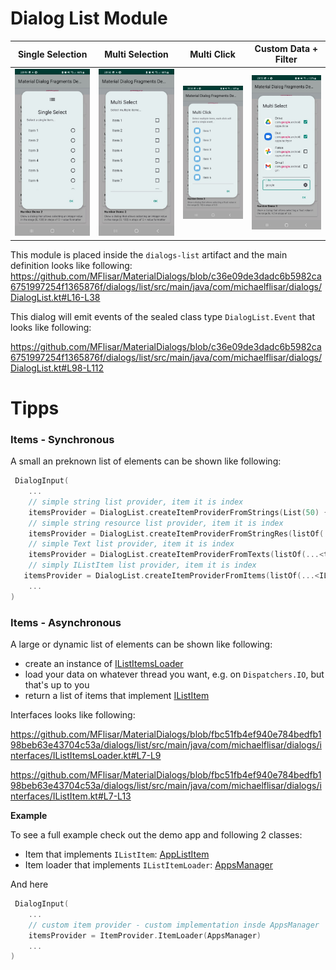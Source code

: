 # Dialog List Module
| Single Selection | Multi Selection | Multi Click | Custom Data + Filter |
| :---: | :---: | :---: | :---: |
| ![Dialog](../images/dialog_list_singleselect.jpg?raw=true "Dialog") | ![Dialog](../images/dialog_list_multiselect.jpg?raw=true "Dialog") | ![Dialog](../images/dialog_list_multiclick.jpg?raw=true "Dialog") | ![Dialog](../images/dialog_list_custom.jpg?raw=true "Dialog") |

This module is placed inside the `dialogs-list` artifact and the main definition looks like following:
https://github.com/MFlisar/MaterialDialogs/blob/c36e09de3dadc6b5982ca6751997254f1365876f/dialogs/list/src/main/java/com/michaelflisar/dialogs/DialogList.kt#L16-L38

This dialog will emit events of the sealed class type `DialogList.Event` that looks like following:

https://github.com/MFlisar/MaterialDialogs/blob/c36e09de3dadc6b5982ca6751997254f1365876f/dialogs/list/src/main/java/com/michaelflisar/dialogs/DialogList.kt#L98-L112

# Tipps

### Items - Synchronous

A small an preknown list of elements can be shown like following:

```kotlin
 DialogInput(
    ...
    // simple string list provider, item it is index
    itemsProvider = DialogList.createItemProviderFromStrings(List(50) { "Item ${it + 1}" })
    // simple string resource list provider, item it is index
    itemsProvider = DialogList.createItemProviderFromStringRes(listOf(...<resource ids>...))
    // simple Text list provider, item it is index
    itemsProvider = DialogList.createItemProviderFromTexts(listOf(...<text objects>...))
    // simply IListItem list provider, item it is index
   itemsProvider = DialogList.createItemProviderFromItems(listOf(...<IListItem objects>...))
    ...
)
```

### Items - Asynchronous

A large or dynamic list of elements can be shown like following:

* create an instance of [IListItemsLoader](../dialogs/list/src/main/java/com/michaelflisar/dialogs/interfaces/IListItemsLoader.kt)
* load your data on whatever thread you want, e.g. on `Dispatchers.IO`, but that's up to you
* return a list of items that implement [IListItem](../dialogs/list/src/main/java/com/michaelflisar/dialogs/interfaces/IListItem.kt)

Interfaces looks like following:

https://github.com/MFlisar/MaterialDialogs/blob/fbc51fb4ef940e784bedfb198beb63e43704c53a/dialogs/list/src/main/java/com/michaelflisar/dialogs/interfaces/IListItemsLoader.kt#L7-L9

https://github.com/MFlisar/MaterialDialogs/blob/fbc51fb4ef940e784bedfb198beb63e43704c53a/dialogs/list/src/main/java/com/michaelflisar/dialogs/interfaces/IListItem.kt#L7-L13

**Example**

To see a full example check out the demo app and following 2 classes:

* Item that implements `IListItem`: [AppListItem](../app/src/main/java/com/michaelflisar/dialogs/apps/AppListItem.kt)
* Item loader that implements `IListItemLoader`: [AppsManager](../app/src/main/java/com/michaelflisar/dialogs/apps/AppsManager.kt)

And here

```kotlin
 DialogInput(
    ...
    // custom item provider - custom implementation insde AppsManager
    itemsProvider = ItemProvider.ItemLoader(AppsManager)
    ...
)
```

